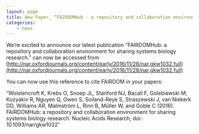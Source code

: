 ```yaml
---
layout: page
title: New Paper, “FAIRDOMHub - a repository and collaboration environment for sharing systems biology research”.
categories:
    - news
---
```


We’re excited to announce our latest publication “FAIRDOMHub: a repository and collaboration environment for sharing systems biology research.” can now be accessed from [http://nar.oxfordjournals.org/content/early/2016/11/28/nar.gkw1032.full](http://nar.oxfordjournals.org/content/early/2016/11/28/nar.gkw1032.full)

You can now use this reference to cite FAIRDOM in your papers:

“Wolstencroft K, Krebs O, Snoep JL, Stanford NJ, Bacall F, Golebiewski M, Kuzyakiv R, Nguyen Q, Owen S, Soiland-Reye S, Straszewski J, van Niekerk DD, Williams AR, Malmström L, Rinn B, Müller W, and Goble C (2016). FAIRDOMHub: a repository and collaboration environment for sharing systems biology research. Nucleic Acids Research, doi: 10.1093/nar/gkw1032″